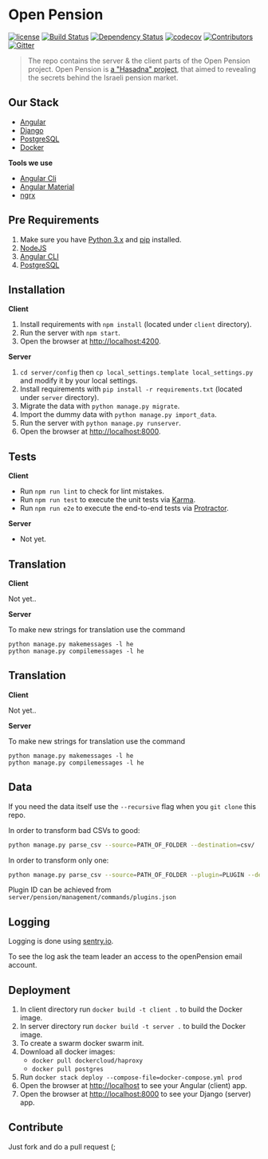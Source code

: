 # Open Pension

[![license][license-image]][license-url] [![Build Status][travis-image]][travis-url] [![Dependency Status][dependency-image]][dependency-url] [![codecov][codecov-image]][codecov-url] [![Contributors][contributors-image]][contributors-url] [![Gitter][gitter-image]][gitter-url]

> The repo contains the server & the client parts of the Open Pension project.
Open Pension is [a "Hasadna" project](http://www.hasadna.org.il/), that aimed to revealing the secrets behind the Israeli pension market.

## Our Stack

  * [Angular](https://angular.io/)
  * [Django](https://www.djangoproject.com/)
  * [PostgreSQL](http://www.postgresql.org/)
  * [Docker](https://www.docker.com/)

**Tools we use**

  * [Angular Cli](https://github.com/angular/angular-cli)
  * [Angular Material](https://material.angular.io/)
  * [ngrx](https://github.com/ngrx)

## Pre Requirements

  1. Make sure you have [Python 3.x](https://www.python.org/) and [pip](https://pypi.python.org/pypi/pip) installed.
  2. [NodeJS](nodejs.org)
  3. [Angular CLI](https://github.com/angular/angular-cli)
  4. [PostgreSQL](http://www.postgresql.org/)

## Installation

**Client**

  1. Install requirements with `npm install` (located under `client` directory).
  2. Run the server with `npm start`.
  3. Open the browser at [http://localhost:4200](http://localhost:4200).

**Server**

  1. `cd server/config` then `cp local_settings.template local_settings.py` and modify it by your local settings.
  2. Install requirements with `pip install -r requirements.txt` (located under `server` directory).
  3. Migrate the data with `python manage.py migrate`.
  4. Import the dummy data with `python manage.py import_data`.
  5. Run the server with `python manage.py runserver`.
  6. Open the browser at [http://localhost:8000](http://localhost:8000).

## Tests

**Client**

  * Run `npm run lint` to check for lint mistakes.
  * Run `npm run test` to execute the unit tests via [Karma](https://karma-runner.github.io).
  * Run `npm run e2e` to execute the end-to-end tests via [Protractor](http://www.protractortest.org/).

**Server**

  * Not yet.

## Translation

**Client**

Not yet..

**Server**

To make new strings for translation use the command

```shell
python manage.py makemessages -l he
python manage.py compilemessages -l he
```

## Translation

**Client**

Not yet..

**Server**

To make new strings for translation use the command

```
python manage.py makemessages -l he
python manage.py compilemessages -l he
```

## Data

If you need the data itself use the `--recursive` flag when you `git clone` this repo.

In order to transform bad CSVs to good:
```bash
python manage.py parse_csv --source=PATH_OF_FOLDER --destination=csv/
```

In order to transform only one:
```bash
python manage.py parse_csv --source=PATH_OF_FOLDER --plugin=PLUGIN --destination=csv/
```

Plugin ID can be achieved from `server/pension/management/commands/plugins.json`

## Logging

Logging is done using [sentry.io](https://sentry.io/hasadna).

To see the log ask the team leader an access to the openPension email account.

## Deployment

1. In client directory run `docker build -t client .` to build the Docker image.
2. In server directory run `docker build -t server .` to build the Docker image.
3. To create a swarm docker swarm init.
4. Download all docker images:
    * `docker pull dockercloud/haproxy`  
    * `docker pull postgres`  
5. Run `docker stack deploy --compose-file=docker-compose.yml prod`
6. Open the browser at [http://localhost](http://localhost) to see your Angular (client) app.
7. Open the browser at [http://localhost:8000](http://localhost:8000) to see your Django (server) app.

## Contribute

Just fork and do a pull request (;

[license-image]: https://img.shields.io/badge/license-MIT-blue.svg
[license-url]: https://github.com/hasadna/open_pension/blob/master/LICENSE
[travis-image]: https://travis-ci.org/hasadna/open_pension.svg?branch=master
[travis-url]: https://travis-ci.org/hasadna/open_pension
[dependency-image]: https://dependencyci.com/github/hasadna/open_pension/badge
[dependency-url]: https://dependencyci.com/github/hasadna/open_pension
[codecov-image]: https://codecov.io/gh/hasadna/open_pension/branch/master/graph/badge.svg
[codecov-url]: https://codecov.io/gh/hasadna/open_pension
[gitter-image]: https://img.shields.io/badge/Gitter-Join_the_chat_%E2%86%92-00d06f.svg
[gitter-url]: https://gitter.im/open-pension/Lobby?utm_source=badge&utm_medium=badge&utm_campaign=pr-badge&utm_content=badge
[contributors-image]: https://img.shields.io/github/contributors/hasadna/open_pension.svg
[contributors-url]: https://github.com/hasadna/open_pension/graphs/contributors
